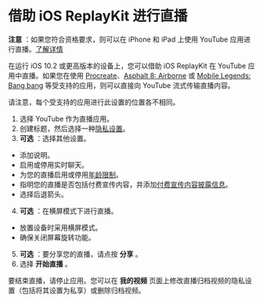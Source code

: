 # 借助 iOS ReplayKit 进行直播

**注意** ：如果您符合资格要求，则可以在 iPhone 和 iPad 上使用 YouTube 应用进行直播。[了解详情](https://support.google.com/youtube/answer/9228390)

在运行 iOS 10.2 或更高版本的设备上，您可以借助 iOS ReplayKit 在 YouTube 应用中直播。如果您在使用 [Procreate](https://itunes.apple.com/us/app/procreate-sketch-paint-create/id425073498?mt=8)、[Asphalt 8: Airborne](https://itunes.apple.com/us/app/asphalt-8-airborne/id610391947?mt=8) 或 [Mobile Legends: Bang bang](https://itunes.apple.com/us/app/mobile-legends-bang-bang/id1160056295?mt=8) 等受支持的应用，则可以直接向 YouTube 流式传输直播内容。

请注意，每个受支持的应用进行此设置的位置各不相同。

1. 选择 YouTube 作为直播应用。
2. 创建标题，然后选择一种[隐私设置](https://support.google.com/youtube/answer/157177)。
3. **可选** ：选择其他设置。
  * 添加说明。
  * 启用或停用实时聊天。
  * 为您的直播启用或停用[年龄限制](https://support.google.com/youtube/answer/2802167)。
  * 指明您的直播是否包括付费宣传内容，并添加[付费宣传内容披露信息](https://support.google.com/youtube/answer/154235)。 
  * 选择后退箭头。
4. **可选** ：在横屏模式下进行直播。
  * 放置设备时采用横屏模式。
  * 确保关闭屏幕旋转功能。
5. **可选** ：要分享您的直播，请点按 **分享** 。
6. 选择 **开始直播** 。

要结束直播，请停止应用。您可以在 **我的视频** 页面上修改直播归档视频的隐私设置（包括将其设置为私享）或删除归档视频。